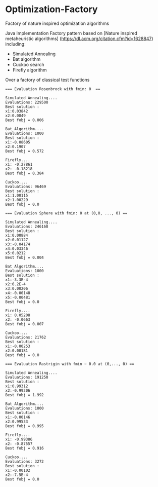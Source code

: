 # Optimization-Factory
Factory of nature inspired optimization algorithms 

Java Implementation Factory pattern based on [Nature inspired metaheuristic algorithms] (https://dl.acm.org/citation.cfm?id=1628847)
including:

* Simulated Annealing
* Bat algorithm
* Cuckoo search
* Firefly algorithm

Over a factory of classical test functions

```
=== Evaluation Rosenbrock with fmin: 0  ==

Simulated Annealing....
Evaluations: 229500
Best solution :
x1:0.03842
x2:0.0849
Best fobj = 0.006

Bat Algorithm....
Evaluations: 1000
Best solution :
x1:-0.08605
x2:0.1907
Best fobj = 0.572

Firefly....
x1: -0.27861
x2: -0.18218
Best fobj = 0.384

Cuckoo....
Evaluations: 96469
Best solution :
x1:1.00115
x2:1.00229
Best fobj = 0.0

=== Evaluation Sphere with fmin: 0 at (0,0, ..., 0) ==

Simulated Annealing....
Evaluations: 246168
Best solution :
x1:0.00884
x2:0.01127
x3:-0.04174
x4:0.03346
x5:0.0212
Best fobj = 0.004

Bat Algorithm....
Evaluations: 1000
Best solution :
x1:-3.3E-4
x2:6.2E-4
x3:0.00206
x4:-0.00148
x5:-0.00481
Best fobj = 0.0

Firefly....
x1: 0.05208
x2: -0.0663
Best fobj = 0.007

Cuckoo....
Evaluations: 21762
Best solution :
x1:-0.00253
x2:0.00181
Best fobj = 0.0

=== Evaluation Rastrigin with fmin ~ 0.0 at (0,..., 0) ==

Simulated Annealing....
Evaluations: 191250
Best solution :
x1:0.99312
x2:-0.99206
Best fobj = 1.992

Bat Algorithm....
Evaluations: 1000
Best solution :
x1:-0.00146
x2:0.99533
Best fobj = 0.995

Firefly....
x1: -0.99386
x2: -0.87557
Best fobj = 0.916

Cuckoo....
Evaluations: 3272
Best solution :
x1:-0.00102
x2:-7.5E-4
Best fobj = 0.0

```
